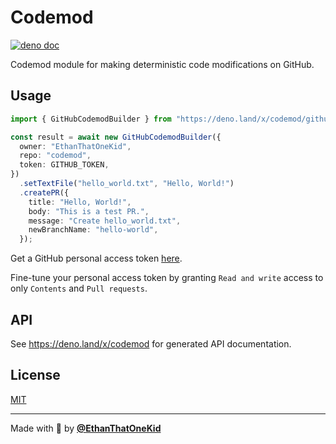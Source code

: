 # Codemod

[![deno doc](https://doc.deno.land/badge.svg)](https://doc.deno.land/https://oss.acmcsuf.com/codemod/raw/main/github/mod.ts)

Codemod module for making deterministic code modifications on GitHub.

## Usage

```ts
import { GitHubCodemodBuilder } from "https://deno.land/x/codemod/github/mod.ts";

const result = await new GitHubCodemodBuilder({
  owner: "EthanThatOneKid",
  repo: "codemod",
  token: GITHUB_TOKEN,
})
  .setTextFile("hello_world.txt", "Hello, World!")
  .createPR({
    title: "Hello, World!",
    body: "This is a test PR.",
    message: "Create hello_world.txt",
    newBranchName: "hello-world",
  });
```

Get a GitHub personal access token
[here](https://docs.github.com/en/authentication/keeping-your-account-and-data-secure/creating-a-personal-access-token).

Fine-tune your personal access token by granting `Read and write` access to only
`Contents` and `Pull requests`.

## API

See <https://deno.land/x/codemod> for generated API documentation.

## License

[MIT](LICENSE)

---

Made with 💖 by [**@EthanThatOneKid**](https://etok.codes/)

